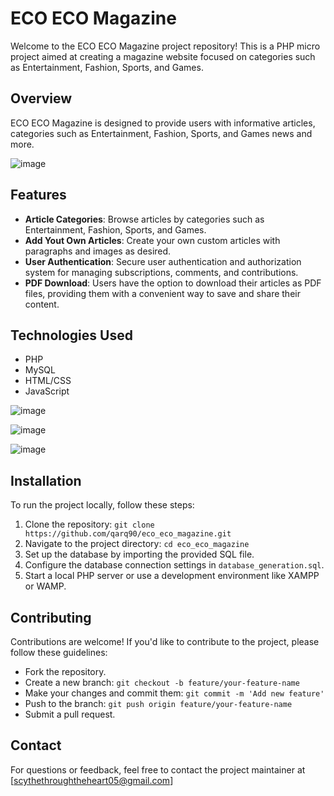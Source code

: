 # ECO ECO Magazine

Welcome to the ECO ECO Magazine project repository! This is a PHP micro project aimed at creating a magazine website focused on categories such as Entertainment, Fashion, Sports, and Games.

## Overview

ECO ECO Magazine is designed to provide users with informative articles, categories such as Entertainment, Fashion, Sports, and Games news and more.


![image](https://github.com/qarq90/eco_eco_magazine/assets/124421417/44617717-1a7b-45d9-b76a-4d4a59d0101d)


## Features

- **Article Categories**: Browse articles by categories such as Entertainment, Fashion, Sports, and Games.
- **Add Yout Own Articles**: Create your own custom articles with paragraphs and images as desired.
- **User Authentication**: Secure user authentication and authorization system for managing subscriptions, comments, and contributions.
- **PDF Download**: Users have the option to download their articles as PDF files, providing them with a convenient way to save and share their content.

## Technologies Used

- PHP
- MySQL
- HTML/CSS
- JavaScript

![image](https://github.com/qarq90/eco_eco_magazine/assets/124421417/b1ab2258-2b00-4148-91f3-f2047151a810)


![image](https://github.com/qarq90/eco_eco_magazine/assets/124421417/ef9b32ca-240b-423e-9498-0e1e1eace2e5)


![image](https://github.com/qarq90/eco_eco_magazine/assets/124421417/def65bd1-1d49-4624-b2f2-19005eb9ed6a)


## Installation

To run the project locally, follow these steps:

1. Clone the repository: `git clone https://github.com/qarq90/eco_eco_magazine.git`
2. Navigate to the project directory: `cd eco_eco_magazine`
3. Set up the database by importing the provided SQL file.
4. Configure the database connection settings in `database_generation.sql`.
5. Start a local PHP server or use a development environment like XAMPP or WAMP.

## Contributing

Contributions are welcome! If you'd like to contribute to the project, please follow these guidelines:

- Fork the repository.
- Create a new branch: `git checkout -b feature/your-feature-name`
- Make your changes and commit them: `git commit -m 'Add new feature'`
- Push to the branch: `git push origin feature/your-feature-name`
- Submit a pull request.

## Contact

For questions or feedback, feel free to contact the project maintainer at [scythethroughtheheart05@gmail.com]
